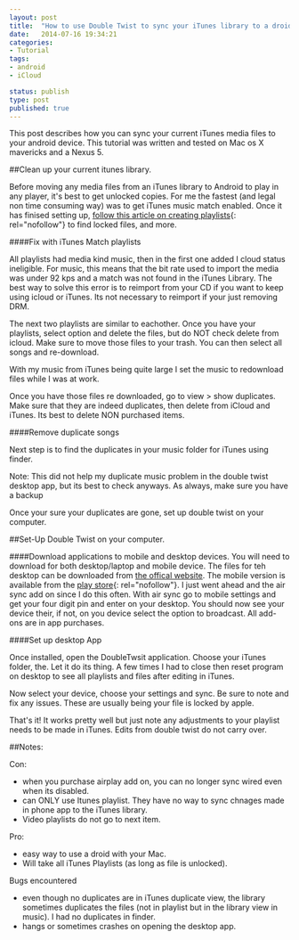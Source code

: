 ```yaml
---
layout: post
title:  "How to use Double Twist to sync your iTunes library to a droid"
date:   2014-07-16 19:34:21
categories:
- Tutorial
tags:
- android
- iCloud

status: publish
type: post
published: true
---
```


This post describes how you can sync your current iTunes media files to your android device. This tutorial was written and tested on Mac os X mavericks and a Nexus 5.<!--more-->

##Clean up your current itunes library.

Before moving any media files from an iTunes library to Android to play in any player, it's best to get unlocked copies. For me the fastest (and legal non time consuming way) was to get iTunes music match enabled. Once it has finised setting up,  [follow this article on creating playlists](http://computers.tutsplus.com/tutorials/how-to-remove-drm-from-your-music-with-itunes-match--mac-59271){: rel="nofollow"} to find locked files, and more.

####Fix with iTunes Match playlists

All playlists had media kind music, then in the first one added I cloud status ineligible.  For music, this means that the bit rate used to import the media was under 92 kps and a match was not found in the iTunes Library. The best way to solve this error is to reimport from your CD if you want to keep using icloud or iTunes. Its not necessary to reimport if your just removing DRM. 

The next two playlists are similar to eachother. Once you have your playlists, select option and delete the files, but do NOT check delete from icloud. Make sure to move those files to your trash. You can then select all songs and re-download.

With my music from iTunes being quite large I set the music to redownload files while I was at work.

Once you have those files re downloaded, go to view > show duplicates. Make sure that they are indeed duplicates, then delete from iCloud and iTunes. Its best to delete NON purchased items.

####Remove duplicate songs

Next step is to find the duplicates in your music folder for iTunes using finder. 

Note: This did not help my duplicate music problem in the double twist desktop app, but its best to check anyways. As always, make sure you have a backup

Once your sure your duplicates are gone, set up double twist on your computer.

##Set-Up Double Twist on your computer.

####Download applications to mobile and desktop devices.
You will need to download for both desktop/laptop and mobile device. The files for teh desktop can be downloaded from [the offical website](https://www.doubletwist.com/). The mobile version is available from the [play store](https://play.google.com/store/apps/details?id=com.doubleTwist.androidPlayer){: rel="nofollow"}. I just went ahead and the air sync add on since I do this often. With air sync go to mobile settings and get your four digit pin and enter on your desktop. You should now see your device their, if not, on you device select the option to broadcast. All add-ons are in app purchases.

####Set up desktop App

Once installed, open the DoubleTwsit application. Choose your iTunes folder, the. Let it do its thing. A few times I had to close then reset program on desktop to see all playlists and files after editing in iTunes.

Now select your device, choose your settings and sync. Be sure to note and fix any issues. These are usually being your file is locked by apple.

That's it!  It works pretty well but just note any adjustments to your playlist needs to be made in iTunes. Edits from double twist do not carry over.

##Notes:

Con:

- when you purchase airplay add on, you can no longer sync wired even when its disabled.
- can ONLY use Itunes playlist. They have no way to sync chnages made in phone app to the iTunes library.
- Video playlists do not go to next item.

Pro:

- easy way to use a droid with your Mac.
- Will take all iTunes Playlists (as long as file is unlocked).

Bugs encountered

- even though no duplicates are in iTunes duplicate view, the library sometimes duplicates the files  (not in playlist but in the library view in music). I had no duplicates in finder. 
- hangs or sometimes crashes  on opening the desktop app.